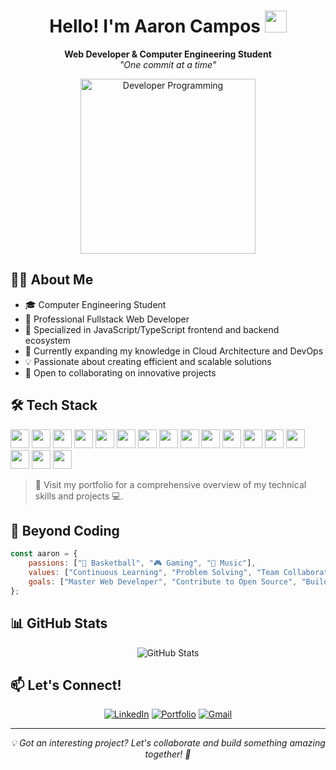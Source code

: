 <h1 align="center">
    <b>Hello! I'm Aaron Campos</b>
    <img  src="https://media.giphy.com/media/hvRJCLFzcasrR4ia7z/giphy.gif" width="35">
</h1>
<p align="center">
    <b>Web Developer & Computer Engineering Student</b>
    <br>
    <i>"One commit at a time"</i>
</p>

<div align="center">
    <img src="https://c.tenor.com/GN73MKBawZYAAAAi/busy-cute.gif" width="280px" alt="Developer Programming">
</div>

## 👨‍💻 About Me

- 🎓 Computer Engineering Student
- 💼 Professional Fullstack Web Developer
- 🚀 Specialized in JavaScript/TypeScript frontend and backend ecosystem
- 🌱 Currently expanding my knowledge in Cloud Architecture and DevOps
- 💡 Passionate about creating efficient and scalable solutions
- 🤝 Open to collaborating on innovative projects

## 🛠️ Tech Stack
<img src="https://img.shields.io/badge/HTML5-E34F26?style=for-the-badge&logo=html5&logoColor=white" height="30"/> <img src="https://img.shields.io/badge/CSS3-1572B6?style=for-the-badge&logo=css3&logoColor=white" height="30"/> <img src="https://img.shields.io/badge/JavaScript-F7DF1E?style=for-the-badge&logo=javascript&logoColor=black" height="30"/> <img src="https://img.shields.io/badge/Tailwind_CSS-38B2AC?style=flat&logo=tailwind-css&logoColor=white" height="30"> <img src="https://img.shields.io/badge/Next.js-000000?style=flat&logo=next.js&logoColor=white" height="30"> <img src="https://img.shields.io/badge/React-20232A?style=flat&logo=react&logoColor=61DAFB" height="30">  <img src="https://img.shields.io/badge/Astro-FF5A5F?style=flat&logo=astro&logoColor=white" height="30"> <img src="https://img.shields.io/badge/Bun-000000?style=for-the-badge&logo=bun&logoColor=white" height="30"/> <img src="https://img.shields.io/badge/Express-000000?style=for-the-badge&logo=express&logoColor=white" height="30"/> <img src="https://img.shields.io/badge/Node.js-339933?style=flat&logo=nodedotjs&logoColor=white" height="30"> <img src="https://img.shields.io/badge/MySQL-4479A1?style=for-the-badge&logo=mysql&logoColor=white" height="30"/> <img src="https://img.shields.io/badge/PostgreSQL-336791?style=for-the-badge&logo=postgresql&logoColor=white" height="30"/> <img src="https://img.shields.io/badge/SQLite-003B57?style=for-the-badge&logo=sqlite&logoColor=white" height="30"/> <img src="https://img.shields.io/badge/Git-F05032?style=for-the-badge&logo=git&logoColor=white" height="30"/> <img src="https://img.shields.io/badge/Docker-2496ED?style=for-the-badge&logo=docker&logoColor=white" height="30"/> <img src="https://img.shields.io/badge/WebStorm-000000?style=for-the-badge&logo=webstorm&logoColor=white" height="30"/> <img src="https://img.shields.io/badge/Linux-FFFFFF?style=flat&logo=linux&logoColor=black" height="30">





> 💼 Visit my portfolio for a comprehensive overview of my technical skills and projects 💻.

## 🌟 Beyond Coding

```javascript
const aaron = {
    passions: ["🏀 Basketball", "🎮 Gaming", "🎵 Music"],
    values: ["Continuous Learning", "Problem Solving", "Team Collaboration"],
    goals: ["Master Web Developer", "Contribute to Open Source", "Build Solutions"]
};
```

## 📊 GitHub Stats

<div align="center">
    <img src="https://github-readme-streak-stats.herokuapp.com/?user=aarondev16&theme=material-palenight&hide_current_streak=true&hide_longest_streak=true" alt="GitHub Stats">
</div>

## 📫 Let's Connect!

<div align="center">
    
[![LinkedIn](https://img.shields.io/badge/LinkedIn-%230077B5.svg?style=for-the-badge&logo=linkedin&logoColor=white)](https://www.linkedin.com/in/aarondev16/)
[![Portfolio](https://img.shields.io/badge/Portfolio-%23000000.svg?style=for-the-badge&logo=vercel&logoColor=white)](https://aaron-dev.vercel.app/)
[![Gmail](https://img.shields.io/badge/Gmail-%23D14836.svg?style=for-the-badge&logo=gmail&logoColor=white)](mailto:aaronoso0704@gmail.com)
</div>

---

<p align="center">
    <i>💡 Got an interesting project? Let's collaborate and build something amazing together! 🚀</i>
</p>
